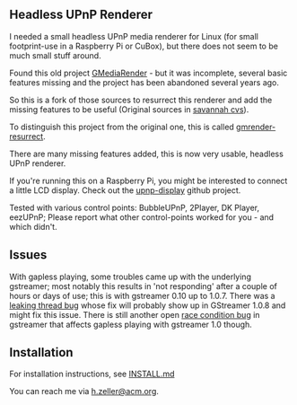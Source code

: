 Headless UPnP Renderer
----------------------

I needed a small headless UPnP media renderer for Linux (for small footprint-use
in a Raspberry Pi or CuBox), but there does not seem to be much small stuff
around.

Found this old project [GMediaRender][orig-project] - but it
was incomplete, several basic features missing and the project has been
abandoned several years ago.

So this is a fork of those sources to resurrect this renderer and add the
missing features to be useful (Original sources in [savannah cvs][orig-cvs]).

To distinguish this project from the original one, this is called
[gmrender-resurrect](http://github.com/hzeller/gmrender-resurrect).

There are many missing features added, this is now very usable, headless
UPnP renderer.

If you're running this on a Raspberry Pi, you might be interested to connect
a little LCD display. Check out the [upnp-display][] github project.

Tested with various control points: BubbleUPnP, 2Player, DK Player, eezUPnP;
Please report what other control-points worked for you - and which didn't.

Issues
------

With gapless playing, some troubles came up with the underlying
gstreamer; most notably this results in 'not responding' after a couple of
hours or days of use; this is with gstreamer 0.10 up to 1.0.7. There was a
[leaking thread bug][gst-bug-699794] whose fix will probably show up in
GStreamer 1.0.8 and might fix this issue. There is still another open
[race condition bug][gst-bug-698750] in gstreamer that affects gapless playing
with gstreamer 1.0 though.

Installation
------------
For installation instructions, see [INSTALL.md](./INSTALL.md)

You can reach me via <h.zeller@acm.org>.


[orig-project]: http://gmrender.nongnu.org/
[orig-cvs]:http://cvs.savannah.gnu.org/viewvc/gmrender/?root=gmrender
[gst-bug-698750]: https://bugzilla.gnome.org/show_bug.cgi?id=698750
[gst-bug-699794]: https://bugzilla.gnome.org/show_bug.cgi?id=699794
[upnp-display]: https://github.com/hzeller/upnp-display
